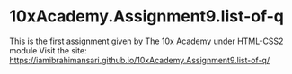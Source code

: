 # 10xAcademy.Assignment9.list-of-q
This is the first assignment given by The 10x Academy under HTML-CSS2 module
Visit the site: https://iamibrahimansari.github.io/10xAcademy.Assignment9.list-of-q/
